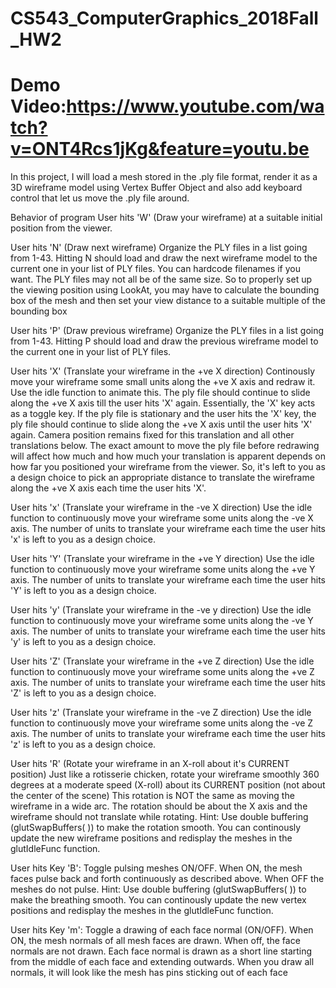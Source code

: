 # CS543_ComputerGraphics_2018Fall_HW2
# Demo Video:https://www.youtube.com/watch?v=ONT4Rcs1jKg&feature=youtu.be

In this project, I will load a mesh stored in the .ply file format, render it as a 3D wireframe model using Vertex Buffer Object and also add keyboard control that let us move the .ply file around.

Behavior of program
User hits 'W' (Draw your wireframe) at a suitable initial position from the viewer. 

User hits 'N' (Draw next wireframe) Organize the PLY files in a list going from 1-43. Hitting N should load and draw the next wireframe model to the current one in your list of PLY files. You can hardcode filenames if you want. The PLY files may not all be of the same size. So to properly set up the viewing position using LookAt, you may have to calculate the bounding box of the mesh and then set your view distance to a suitable multiple of the bounding box

User hits 'P' (Draw previous wireframe) Organize the PLY files in a list going from 1-43. Hitting P should load and draw the previous wireframe model to the current one in your list of PLY files. 

User hits 'X' (Translate your wireframe in the +ve X direction) Continously move your wireframe some small units along the +ve X axis and redraw it. Use the idle function to animate this. The ply file should continue to slide along the +ve X axis till the user hits 'X' again. Essentially, the 'X' key acts as a toggle key. If the ply file is stationary and the user hits the 'X' key, the ply file should continue to slide along the +ve X axis until the user hits 'X' again. Camera position remains fixed for this translation and all other translations below. The exact amount to move the ply file before redrawing will affect how much and how much your translation is apparent depends on how far you positioned your wireframe from the viewer. So, it's left to you as a design choice to pick an appropriate distance to translate the wireframe along the +ve X axis each time the user hits 'X'. 

User hits 'x' (Translate your wireframe in the -ve X direction) Use the idle function to continuously move your wireframe some units along the -ve X axis. The number of units to translate your wireframe each time the user hits 'x' is left to you as a design choice. 

User hits 'Y' (Translate your wireframe in the +ve Y direction) Use the idle function to continuously move your wireframe some units along the +ve Y axis. The number of units to translate your wireframe each time the user hits 'Y' is left to you as a design choice. 

User hits 'y' (Translate your wireframe in the -ve y direction) Use the idle function to continuously move your wireframe some units along the -ve Y axis. The number of units to translate your wireframe each time the user hits 'y' is left to you as a design choice. 

User hits 'Z' (Translate your wireframe in the +ve Z direction) Use the idle function to continuously move your wireframe some units along the +ve Z axis. The number of units to translate your wireframe each time the user hits 'Z' is left to you as a design choice. 

User hits 'z' (Translate your wireframe in the -ve Z direction) Use the idle function to continuously move your wireframe some units along the -ve Z axis. The number of units to translate your wireframe each time the user hits 'z' is left to you as a design choice. 

User hits 'R' (Rotate your wireframe in an X-roll about it's CURRENT position) Just like a rotisserie chicken, rotate your wireframe smoothly 360 degrees at a moderate speed (X-roll) about its CURRENT position (not about the center of the scene) This rotation is NOT the same as moving the wireframe in a wide arc. The rotation should be about the X axis and the wireframe should not translate while rotating. Hint: Use double buffering (glutSwapBuffers( )) to make the rotation smooth. You can continously update the new wireframe positions and redisplay the meshes in the glutIdleFunc function. 

User hits Key 'B': Toggle pulsing meshes ON/OFF. When ON, the mesh faces pulse back and forth continuously as described above. When OFF the meshes do not pulse. Hint: Use double buffering (glutSwapBuffers( )) to make the breathing smooth. You can continously update the new vertex positions and redisplay the meshes in the glutIdleFunc function.

User hits Key 'm': Toggle a drawing of each face normal (ON/OFF). When ON, the mesh normals of all mesh faces are drawn. When off, the face normals are not drawn. Each face normal is drawn as a short line starting from the middle of each face and extending outwards. When you draw all normals, it will look like the mesh has pins sticking out of each face
